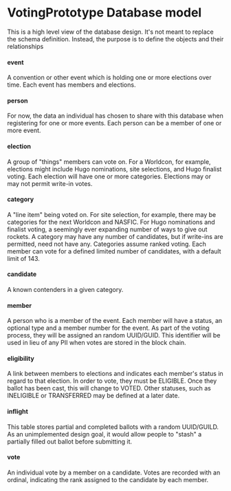# VotingPrototype Database model
This is a high level view of the database design.  It's not meant to replace the schema 
definition.  Instead, the purpose is to define the objects and their relationships

#### event
A convention or other event which is holding one or more elections over time.  Each event has members and elections.

#### person
For now, the data an individual has chosen to share with this database when registering for one or more events.
Each person can be a member of one or more event.

#### election
A group of "things" members can vote on.  For a Worldcon, for example, elections might include Hugo nominations,
site selections, and Hugo finalist voting.  Each election will have one or more categories.  Elections may or may
not permit write-in votes.

#### category
A "line item" being voted on.  For site selection, for example, there may be categories for the next Worldcon and
NASFIC.  For Hugo nominations and finalist voting, a seemingly ever expanding number of ways to give out rockets.  A
category may have any number of candidates, but if write-ins are permitted, need not have any.  Categories assume
ranked voting.  Each member can vote for a defined limited number of candidates, with a default limit of 143.

#### candidate
A known contenders in a given category.  

#### member
A person who is a member of the event.  Each member will have a status, an optional type and a member number for the
event.  As part of the voting process, they will be assigned an random UUID/GUID.  This identifier will be used in
lieu of any PII when votes are stored in the block chain.

#### eligibility
A link between members to elections and indicates each member's status in regard to that election.  In order
to vote, they must be ELIGIBLE.  Once they ballot has been cast, this will change to VOTED.  Other statuses,
such as INELIGIBLE or TRANSFERRED may be defined at a later date.

#### inflight
This table stores partial and completed ballots with a random UUID/GUILD.  As an unimplemented design goal, it
would allow people to "stash" a partially filled out ballot before submitting it.

#### vote
An individual vote by a member on a candidate.  Votes are recorded with an ordinal, indicating the rank assigned to
the candidate by each member.
